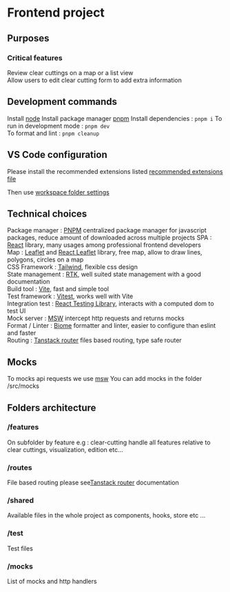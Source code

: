 # Frontend project

## Purposes

### Critical features

Review clear cuttings on a map or a list view  
Allow users to edit clear cutting form to add extra information

## Development commands

Install [node](https://nodejs.org/fr)
Install package manager [pnpm](https://pnpm.io/fr/installation)
Install dependencies : `pnpm i`
To run in development mode : `pnpm dev`  
To format and lint : `pnpm cleanup`

## VS Code configuration

Please install the recommended extensions listed [recommended extensions file](../.vscode/extensions.json)

Then use [workspace folder settings](./.vscode/settings.json)

## Technical choices

Package manager : [PNPM](https://pnpm.io/fr/) centralized package manager for javascript packages, reduce amount of downloaded across multiple projects
SPA : [React](https://fr.react.dev/) library, many usages among professional frontend developers  
Map : [Leaflet](https://leafletjs.com/) and [React Leaflet](https://react-leaflet.js.org/) library, free map, allow to draw lines, polygons, circles on a map  
CSS Framework : [Tailwind](https://tailwindcss.com/), flexible css design  
State management : [RTK](https://redux-toolkit.js.org/), well suited state management with a good documentation  
Build tool : [Vite](https://vite.dev/), fast and simple tool  
Test framework : [Vitest](https://vitest.dev/), works well with Vite  
Integration test : [React Testing Library](https://testing-library.com/docs/react-testing-library/intro/), interacts with a computed dom to test UI  
Mock server : [MSW](#-msw) intercept http requests and returns mocks  
Format / Linter : [Biome](https://biomejs.dev/) formatter and linter, easier to configure than eslint and faster  
Routing : [Tanstack router](https://tanstack.com/router/latest) files based routing, type safe router

## Mocks

To mocks api requests we use [msw](https://mswjs.io/)
You can add mocks in the folder /src/mocks

## Folders architecture

### /features

On subfolder by feature e.g : clear-cutting handle all features relative to clear cuttings, visualization, edition etc...

### /routes

File based routing please see[Tanstack router](https://tanstack.com/router/latest) documentation

### /shared

Available files in the whole project as components, hooks, store etc ...

### /test

Test files

### /mocks

List of mocks and http handlers
